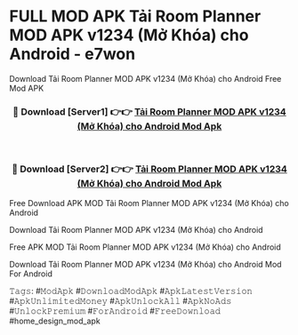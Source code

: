# FULL MOD APK Tải Room Planner MOD APK v1234 (Mở Khóa) cho Android - e7won
Download Tải Room Planner MOD APK v1234 (Mở Khóa) cho Android Free Mod APK

<div align="center">
<h3>🔴 Download [Server1] 👉👉 <a href="https://apk-comot.site?title=Tải_Room_Planner_MOD_APK_v1234_(Mở_Khóa)_cho_Android">Tải Room Planner MOD APK v1234 (Mở Khóa) cho Android Mod Apk</a></h3><br>

<h3>🔴 Download [Server2] 👉👉 <a href="https://apk-comot.site?title=Tải_Room_Planner_MOD_APK_v1234_(Mở_Khóa)_cho_Android">Tải Room Planner MOD APK v1234 (Mở Khóa) cho Android Mod Apk</a></h3>
</div>


Free Download APK MOD Tải Room Planner MOD APK v1234 (Mở Khóa) cho Android

Download Tải Room Planner MOD APK v1234 (Mở Khóa) cho Android 

Free APK MOD Tải Room Planner MOD APK v1234 (Mở Khóa) cho Android 

Download Tải Room Planner MOD APK v1234 (Mở Khóa) cho Android Mod For Android

𝚃𝚊𝚐𝚜: #𝙼𝚘𝚍𝙰𝚙𝚔 #𝙳𝚘𝚠𝚗𝚕𝚘𝚊𝚍𝙼𝚘𝚍𝙰𝚙𝚔 #𝙰𝚙𝚔𝙻𝚊𝚝𝚎𝚜𝚝𝚅𝚎𝚛𝚜𝚒𝚘𝚗 #𝙰𝚙𝚔𝚄𝚗𝚕𝚒𝚖𝚒𝚝𝚎𝚍𝙼𝚘𝚗𝚎𝚢 #𝙰𝚙𝚔𝚄𝚗𝚕𝚘𝚌𝚔𝙰𝚕𝚕 #𝙰𝚙𝚔𝙽𝚘𝙰𝚍𝚜 #𝚄𝚗𝚕𝚘𝚌𝚔𝙿𝚛𝚎𝚖𝚒𝚞𝚖 #𝙵𝚘𝚛𝙰𝚗𝚍𝚛𝚘𝚒𝚍 #𝙵𝚛𝚎𝚎𝙳𝚘𝚠𝚗𝚕𝚘𝚊𝚍 #home_design_mod_apk
